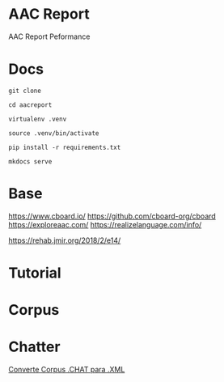 # AAC Report
AAC Report Peformance

# Docs

    git clone 

    cd aacreport

    virtualenv .venv

    source .venv/bin/activate

    pip install -r requirements.txt

    mkdocs serve

# Base

https://www.cboard.io/
https://github.com/cboard-org/cboard
https://exploreaac.com/
https://realizelanguage.com/info/

https://rehab.jmir.org/2018/2/e14/

# Tutorial
[](http://www.nltk.org/howto/childes.html)
[](http://www.nltk.org/_modules/nltk/corpus/reader/childes.html)
[](http://www.hum.uu.nl/medewerkers/a.dimitriadis/courses/data2012/use-childes.py)
[](http://ling-blogs.bu.edu/lx390f16/class-4c/#1)
[](http://ling-blogs.bu.edu/lx390f16/)
[](http://ling-blogs.bu.edu/lx390f17/standoff-annotation-xml-and-more-childes)
 
# Corpus
[](https://childes.talkbank.org/access)
[](https://childes.talkbank.org/data-xml/Biling)
 
# Chatter
[Converte Corpus .CHAT para .XML](https://talkbank.org/software/chatter.html)
